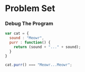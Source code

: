 # Problem Set

### Debug The Program

```javascript
var cat = {
  sound : "Meowr",
  purr : function() {
    return (sound + "..." + sound);
  }
}

cat.purr() === "Meowr...Meowr";
```
